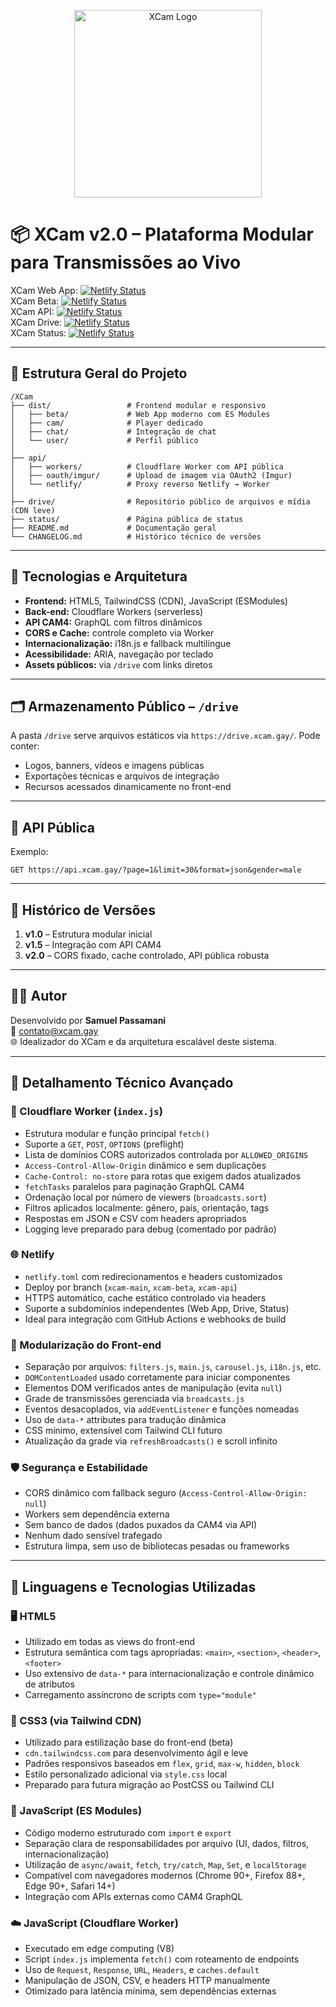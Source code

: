 <p align="center">
  <img src="https://drive.xcam.gay/0:/logo2.png" alt="XCam Logo" width="300"/>
</p>

# 📦 XCam v2.0 – Plataforma Modular para Transmissões ao Vivo

XCam Web App: [![Netlify Status](https://api.netlify.com/api/v1/badges/ded26182-8393-4141-ab43-7ba4c85cc568/deploy-status)](https://app.netlify.com/projects/xcamgay/deploys)  
XCam Beta: [![Netlify Status](https://api.netlify.com/api/v1/badges/a275d640-eef5-44cd-bebd-dd4301f59428/deploy-status)](https://app.netlify.com/projects/xcam-beta/deploys)  
XCam API: [![Netlify Status](https://api.netlify.com/api/v1/badges/b3bf1a04-7e16-40b3-8972-676895751821/deploy-status)](https://app.netlify.com/projects/xcam-api/deploys)  
XCam Drive: [![Netlify Status](https://api.netlify.com/api/v1/badges/03b67a1e-db8a-493b-bfc7-d6f494ce2396/deploy-status)](https://app.netlify.com/projects/xcam-drive/deploys)  
XCam Status: [![Netlify Status](https://api.netlify.com/api/v1/badges/1672f90b-0206-4302-988e-de804cc49dc0/deploy-status)](https://app.netlify.com/projects/xcam-status/deploys)

---

## 📁 Estrutura Geral do Projeto

```
/XCam
├── dist/                 # Frontend modular e responsivo
│   ├── beta/             # Web App moderno com ES Modules
│   ├── cam/              # Player dedicado
│   ├── chat/             # Integração de chat
│   └── user/             # Perfil público
│
├── api/
│   ├── workers/          # Cloudflare Worker com API pública
│   ├── oauth/imgur/      # Upload de imagem via OAuth2 (Imgur)
│   └── netlify/          # Proxy reverso Netlify → Worker
│
├── drive/                # Repositório público de arquivos e mídia (CDN leve)
├── status/               # Página pública de status
├── README.md             # Documentação geral
└── CHANGELOG.md          # Histórico técnico de versões
```

---

## 🧠 Tecnologias e Arquitetura

- **Frontend:** HTML5, TailwindCSS (CDN), JavaScript (ESModules)
- **Back-end:** Cloudflare Workers (serverless)
- **API CAM4:** GraphQL com filtros dinâmicos
- **CORS e Cache:** controle completo via Worker
- **Internacionalização:** i18n.js e fallback multilíngue
- **Acessibilidade:** ARIA, navegação por teclado
- **Assets públicos:** via `/drive` com links diretos

---

## 🗂️ Armazenamento Público – `/drive`

A pasta `/drive` serve arquivos estáticos via `https://drive.xcam.gay/`. Pode conter:

- Logos, banners, vídeos e imagens públicas
- Exportações técnicas e arquivos de integração
- Recursos acessados dinamicamente no front-end

---

## 🚀 API Pública

Exemplo:
```
GET https://api.xcam.gay/?page=1&limit=30&format=json&gender=male
```

---

## 📌 Histórico de Versões

1. **v1.0** – Estrutura modular inicial
2. **v1.5** – Integração com API CAM4
3. **v2.0** – CORS fixado, cache controlado, API pública robusta

---

## 👨‍💻 Autor

Desenvolvido por **Samuel Passamani**  
📧 contato@xcam.gay  
🌐 Idealizador do XCam e da arquitetura escalável deste sistema.

---

## 🧩 Detalhamento Técnico Avançado

### 🔧 Cloudflare Worker (`index.js`)
- Estrutura modular e função principal `fetch()`
- Suporte a `GET`, `POST`, `OPTIONS` (preflight)
- Lista de domínios CORS autorizados controlada por `ALLOWED_ORIGINS`
- `Access-Control-Allow-Origin` dinâmico e sem duplicações
- `Cache-Control: no-store` para rotas que exigem dados atualizados
- `fetchTasks` paralelos para paginação GraphQL CAM4
- Ordenação local por número de viewers (`broadcasts.sort`)
- Filtros aplicados localmente: gênero, país, orientação, tags
- Respostas em JSON e CSV com headers apropriados
- Logging leve preparado para debug (comentado por padrão)

### 🌐 Netlify
- `netlify.toml` com redirecionamentos e headers customizados
- Deploy por branch (`xcam-main`, `xcam-beta`, `xcam-api`)
- HTTPS automático, cache estático controlado via headers
- Suporte a subdomínios independentes (Web App, Drive, Status)
- Ideal para integração com GitHub Actions e webhooks de build

### 🎯 Modularização do Front-end
- Separação por arquivos: `filters.js`, `main.js`, `carousel.js`, `i18n.js`, etc.
- `DOMContentLoaded` usado corretamente para iniciar componentes
- Elementos DOM verificados antes de manipulação (evita `null`)
- Grade de transmissões gerenciada via `broadcasts.js`
- Eventos desacoplados, via `addEventListener` e funções nomeadas
- Uso de `data-*` attributes para tradução dinâmica
- CSS mínimo, extensível com Tailwind CLI futuro
- Atualização da grade via `refreshBroadcasts()` e scroll infinito

### 🛡️ Segurança e Estabilidade
- CORS dinâmico com fallback seguro (`Access-Control-Allow-Origin: null`)
- Workers sem dependência externa
- Sem banco de dados (dados puxados da CAM4 via API)
- Nenhum dado sensível trafegado
- Estrutura limpa, sem uso de bibliotecas pesadas ou frameworks



---

## 🧪 Linguagens e Tecnologias Utilizadas

### 🖥️ HTML5
- Utilizado em todas as views do front-end
- Estrutura semântica com tags apropriadas: `<main>`, `<section>`, `<header>`, `<footer>`
- Uso extensivo de `data-*` para internacionalização e controle dinâmico de atributos
- Carregamento assíncrono de scripts com `type="module"`

### 🎨 CSS3 (via Tailwind CDN)
- Utilizado para estilização base do front-end (beta)
- `cdn.tailwindcss.com` para desenvolvimento ágil e leve
- Padrões responsivos baseados em `flex`, `grid`, `max-w`, `hidden`, `block`
- Estilo personalizado adicional via `style.css` local
- Preparado para futura migração ao PostCSS ou Tailwind CLI

### 📜 JavaScript (ES Modules)
- Código moderno estruturado com `import` e `export`
- Separação clara de responsabilidades por arquivo (UI, dados, filtros, internacionalização)
- Utilização de `async/await`, `fetch`, `try/catch`, `Map`, `Set`, e `localStorage`
- Compatível com navegadores modernos (Chrome 90+, Firefox 88+, Edge 90+, Safari 14+)
- Integração com APIs externas como CAM4 GraphQL

### ☁️ JavaScript (Cloudflare Worker)
- Executado em edge computing (V8)
- Script `index.js` implementa `fetch()` com roteamento de endpoints
- Uso de `Request`, `Response`, `URL`, `Headers`, e `caches.default`
- Manipulação de JSON, CSV, e headers HTTP manualmente
- Otimizado para latência mínima, sem dependências externas

